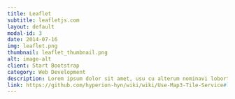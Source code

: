 ```yaml
---
title: Leaflet
subtitle: leafletjs.com
layout: default
modal-id: 3
date: 2014-07-16
img: leaflet.png
thumbnail: leaflet_thumbnail.png
alt: image-alt
client: Start Bootstrap
category: Web Development
description: Lorem ipsum dolor sit amet, usu cu alterum nominavi lobortis. At duo novum diceret. Tantas apeirian vix et, usu sanctus postulant inciderint ut, populo diceret necessitatibus in vim. Cu eum dicam feugiat noluisse.
link: https://github.com/hyperion-hyn/wiki/wiki/Use-Map3-Tile-Service#leaflet
---
```

